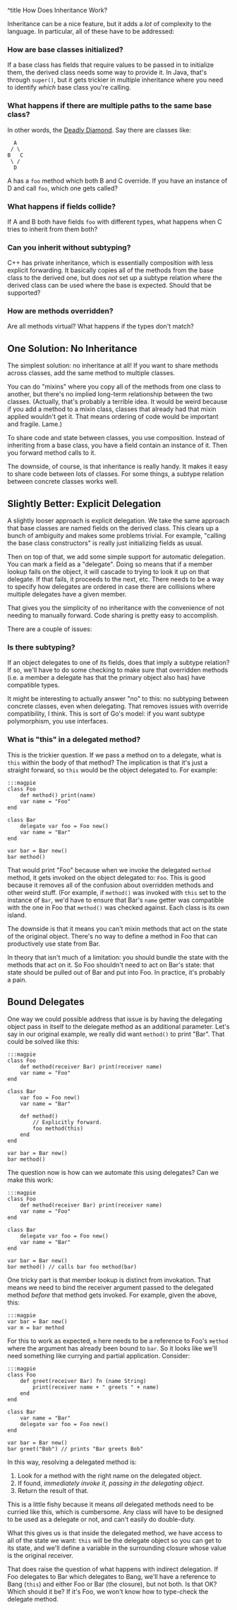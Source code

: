 ^title How Does Inheritance Work?

Inheritance can be a nice feature, but it adds a *lot* of complexity to the language. In particular, all of these have to be addressed:

### How are base classes initialized?

If a base class has fields that require values to be passed in to initialize them, the derived class needs some way to provide it. In Java, that's through `super()`, but it gets trickier in multiple inheritance where you need to identify *which* base class you're calling.

### What happens if there are multiple paths to the same base class?

In other words, the [Deadly Diamond](http://en.wikipedia.org/wiki/Deadly_Diamond_of_Death). Say there are classes like:

      A
     / \
    B   C
     \ /
      D

A has a `foo` method which both B and C override. If you have an instance of D and call `foo`, which one gets called?

### What happens if fields collide?

If A and B both have fields `foo` with different types, what happens when C tries to inherit from them both?

### Can you inherit without subtyping?

C++ has private inheritance, which is essentially composition with less explicit forwarding. It basically copies all of the methods from the base class to the derived one, but does *not* set up a subtype relation where the derived class can be used where the base is expected. Should that be supported?

### How are methods overridden?

Are all methods virtual? What happens if the types don't match?

## One Solution: No Inheritance

The simplest solution: no inheritance at all! If you want to share methods across classes, add the same method to multiple classes.

You can do "mixins" where you copy all of the methods from one class to another, but there's no implied long-term relationship between the two classes. (Actually, that's probably a terrible idea. It would be weird because if you add a method to a mixin class, classes that already had that mixin applied wouldn't get it. That means ordering of code would be important and fragile. Lame.)

To share code and state between classes, you use composition. Instead of inheriting from a base class, you have a field contain an instance of it. Then you forward method calls to it.

The downside, of course, is that inheritance is really handy. It makes it easy to share code between lots of classes. For some things, a subtype relation between concrete classes works well.

## Slightly Better: Explicit Delegation

A slightly looser approach is explicit delegation. We take the same approach that base classes are named fields on the derived class. This clears up a bunch of ambiguity and makes some problems trivial. For example, "calling the base class constructors" is really just initializing fields as usual.

Then on top of that, we add some simple support for automatic delegation. You can mark a field as a "delegate". Doing so means that if a member lookup fails on the object, it will cascade to trying to look it up on that delegate. If that fails, it proceeds to the next, etc. There needs to be a way to specify how delegates are ordered in case there are collisions where multiple delegates have a given member.

That gives you the simplicity of no inheritance with the convenience of not needing to manually forward. Code sharing is pretty easy to accomplish.

There are a couple of issues:

### Is there subtyping?

If an object delegates to one of its fields, does that imply a subtype relation? If so, we'll have to do some checking to make sure that overridden methods (i.e. a member a delegate has that the primary object also has) have compatible types.

It might be interesting to actually answer "no" to this: no subtyping between concrete classes, even when delegating. That removes issues with override compatibility, I think. This is sort of Go's model: if you want subtype polymorphism, you use interfaces.

### What is "this" in a delegated method?

This is the trickier question. If we pass a method on to a delegate, what is `this` within the body of that method? The implication is that it's just a straight forward, so `this` would be the object delegated to. For example:

    :::magpie
    class Foo
        def method() print(name)
        var name = "Foo"
    end

    class Bar
        delegate var foo = Foo new()
        var name = "Bar"
    end

    var bar = Bar new()
    bar method()

That would print "Foo" because when we invoke the delegated `method` method, it gets invoked on the object delegated to: `Foo`. This is good because it removes all of the confusion about overridden methods and other weird stuff. (For example, if `method()` was invoked with `this` set to the instance of `Bar`, we'd have to ensure that Bar's `name` getter was compatible with the one in Foo that `method()` was checked against. Each class is its own island.

The downside is that it means you can't mixin methods that act on the state of the original object. There's no way to define a method in Foo that can productively use state from Bar.

In theory that isn't much of a limitation: you should bundle the state with the methods that act on it. So Foo shouldn't need to act on Bar's state: that state should be pulled out of Bar and put into Foo. In practice, it's probably a pain.

## Bound Delegates

One way we could possible address that issue is by having the delegating object pass in itself to the delegate method as an additional parameter. Let's say in our original example, we really did want `method()` to print "Bar". That could be solved like this:

    :::magpie
    class Foo
        def method(receiver Bar) print(receiver name)
        var name = "Foo"
    end

    class Bar
        var foo = Foo new()
        var name = "Bar"

        def method()
            // Explicitly forward.
            foo method(this)
        end
    end

    var bar = Bar new()
    bar method()

The question now is how can we automate this using delegates? Can we make this
work:

    :::magpie
    class Foo
        def method(receiver Bar) print(receiver name)
        var name = "Foo"
    end

    class Bar
        delegate var foo = Foo new()
        var name = "Bar"
    end

    var bar = Bar new()
    bar method() // calls bar foo method(bar)

One tricky part is that member lookup is distinct from invokation. That means
we need to bind the receiver argument passed to the delegated method *before*
that method gets invoked. For example, given the above, this:

    :::magpie
    var bar = Bar new()
    var m = bar method

For this to work as expected, `m` here needs to be a reference to Foo's `method` where the argument has already been bound to `bar`. So it looks like we'll need something like currying and partial application. Consider:

    :::magpie
    class Foo
        def greet(receiver Bar) fn (name String)
            print(receiver name + " greets " + name)
        end
    end

    class Bar
        var name = "Bar"
        delegate var foo = Foo new()
    end

    var bar = Bar new()
    bar greet("Bob") // prints "Bar greets Bob"

In this way, resolving a delegated method is:

1. Look for a method with the right name on the delegated object.
2. If found, *immediately invoke it, passing in the delegating object*.
3. Return the result of that.

This is a little fishy because it means *all* delegated methods need to be curried like this, which is cumbersome. Any class will have to be designed to be used as a delegate or not, and can't easily do double-duty.

What this gives us is that inside the delegated method, we have access to all of the state we want: `this` will be the delegate object so you can get to its state, and we'll define a variable in the surrounding closure whose value is the original receiver.

That does raise the question of what happens with indirect delegation. If Foo delegates to Bar which delegates to Bang, we'll have a reference to Bang (`this`) and either Foo or Bar (the closure), but not both. Is that OK? Which should it be? If it's Foo, we won't know how to type-check the delegate method.




